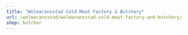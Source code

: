 ```yaml
---
title: "Wolmaransstad Cold Meat Factory & Butchery"
url: /wolmaransstad/wolmaransstad-cold-meat-factory-and-butchery/
shop: butcher
---
```

